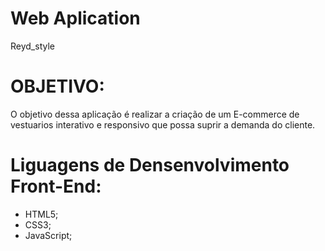 # Web Aplication 

Reyd_style

# OBJETIVO:

O objetivo dessa aplicação é realizar a criação de um E-commerce de vestuarios interativo e responsivo que possa suprir a demanda do cliente.

# Liguagens de Densenvolvimento Front-End:

- HTML5;
- CSS3;
- JavaScript;
